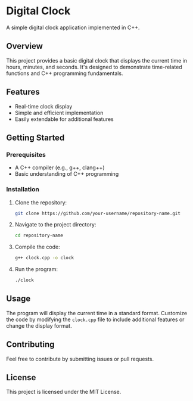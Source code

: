 # Digital Clock

A simple digital clock application implemented in C++.

## Overview

This project provides a basic digital clock that displays the current time in hours, minutes, and seconds. It's designed to demonstrate time-related functions and C++ programming fundamentals.

## Features

- Real-time clock display
- Simple and efficient implementation
- Easily extendable for additional features

## Getting Started

### Prerequisites

- A C++ compiler (e.g., g++, clang++)
- Basic understanding of C++ programming

### Installation

1. Clone the repository:
   ```bash
   git clone https://github.com/your-username/repository-name.git
   ```

2. Navigate to the project directory:
   ```bash
   cd repository-name
   ```

3. Compile the code:
   ```bash
   g++ clock.cpp -o clock
   ```

4. Run the program:
   ```bash
   ./clock
   ```

## Usage

The program will display the current time in a standard format. Customize the code by modifying the `clock.cpp` file to include additional features or change the display format.

## Contributing

Feel free to contribute by submitting issues or pull requests.

## License

This project is licensed under the MIT License.
